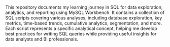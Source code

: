 This repository documents my learning journey in SQL for data exploration, analytics, and reporting using MySQL Workbench. It contains a collection of SQL scripts covering various analyses, including database exploration, key metrics, time-based trends, cumulative analytics, segmentation, and more. Each script represents a specific analytical concept, helping me develop best practices for writing SQL queries while providing useful insights for data analysts and BI professionals.
